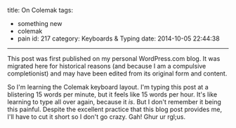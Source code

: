 title: On Colemak
tags:
  - something new
  - colemak
  - pain
id: 217
category: Keyboards & Typing
date: 2014-10-05 22:44:38
---

<div class="notice">This post was first published on my personal WordPress.com blog. It was migrated here for historical reasons (and because I am a compulsive completionist) and may have been edited from its original form and content.</div>

So I'm learning the Colemak keyboard layout. I'm typing this post at a blistering 15 words per minute, but it feels like 15 words per hour. It's like learning to type all over again, because it _is_. But I don't remember it being this painful. Despite the excellent practice that this blog post provides me, I'll have to cut it short so I don't go crazy. Gah! Ghur ur rgl;us. 
